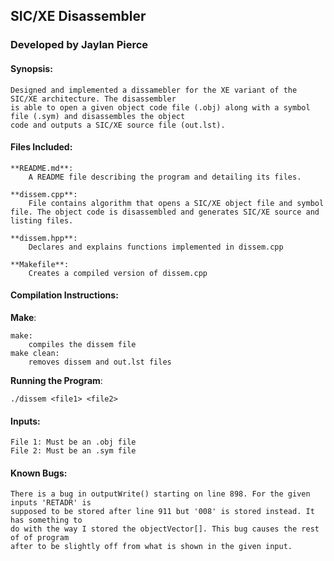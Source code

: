 <!-----------------------------------------------------------------
Name: Jaylan Pierce
 Project: SIC/XE Disassembler
--------------------------------------------------------------------->

## SIC/XE Disassembler
### Developed by Jaylan Pierce

#### Synopsis:
    Designed and implemented a dissamebler for the XE variant of the SIC/XE architecture. The disassembler 
    is able to open a given object code file (.obj) along with a symbol file (.sym) and disassembles the object 
    code and outputs a SIC/XE source file (out.lst).

#### Files Included:
    **README.md**:
        A README file describing the program and detailing its files.

    **dissem.cpp**:
        File contains algorithm that opens a SIC/XE object file and symbol file. The object code is disassembled and generates SIC/XE source and listing files.

    **dissem.hpp**:
        Declares and explains functions implemented in dissem.cpp

    **Makefile**:
        Creates a compiled version of dissem.cpp

#### Compilation Instructions:
**Make**:

    make:
        compiles the dissem file
    make clean:
        removes dissem and out.lst files

**Running the Program**:

    ./dissem <file1> <file2>

#### Inputs:
    File 1: Must be an .obj file
    File 2: Must be an .sym file

#### Known Bugs:
    There is a bug in outputWrite() starting on line 898. For the given inputs 'RETADR' is
    supposed to be stored after line 911 but '008' is stored instead. It has something to
    do with the way I stored the objectVector[]. This bug causes the rest of of program
    after to be slightly off from what is shown in the given input.
